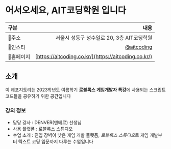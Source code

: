 # 어서오세요, AIT코딩학원 입니다

|구분|내용|
|:--|--:|
|📍주소|서울시 성동구 성수일로 20, 3층 AIT코딩학원|
|🔭인스타|[@aitcoding](https://www.instagram.com/aitcoding/)|
|🏡홈페이지|[https://aitcoding.co.kr/](https://aitcoding.co.kr/)|

## 소개

이 레포지토리는 2023학년도 여름학기 **로블록스 게임개발자 특강**에 사용되는 스크립트 코드들을
공유하기 위한 공간입니다  

### 강의 정보

- 담당 강사 : DENVER(덴베르) 선생님
- 사용 플랫폼 : 로블록스 스튜디오
- 수업 소개 : 진입 장벽이 낮은 게임 개발 플랫폼, *로블록스 스튜디오*로 게임 개발부터 텍스트 코딩 입문까지 다루는 수업입니다
